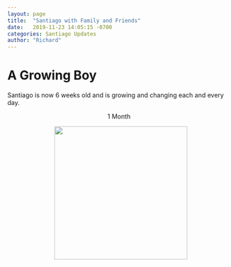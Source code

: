 ```yaml
---
layout: page
title:  "Santiago with Family and Friends"
date:   2019-11-23 14:05:15 -0700
categories: Santiago Updates
author: "Richard"
---
```

# A Growing Boy <br>

Santiago is now 6 weeks old and is growing and changing each and every day. 

<center> 1 Month
<figure><center>
  <img width="300" src="/Users/ywe/Documents/GitHub/familia/IMG_8757.JPG"/>
</center></figure>
